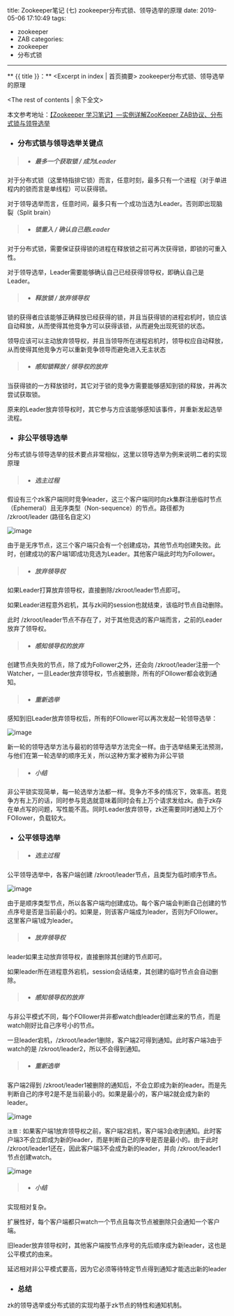 title: Zookeeper笔记 (七) zookeeper分布式锁、领导选举的原理
date: 2019-05-06 17:10:49
tags:
- zookeeper
- ZAB
categories:
- zookeeper
- 分布式锁
---
** {{ title }}：** <Excerpt in index | 首页摘要>
zookeeper分布式锁、领导选举的原理
<!-- more -->
<The rest of contents | 余下全文>

本文参考地址：[【Zookeeper 学习笔记】—实例详解ZooKeeper ZAB协议、分布式锁与领导选举](http://cmsblogs.com/?p=4113)

+ ### 分布式锁与领导选举关键点

> + ##### 最多一个获取锁 / 成为Leader

对于分布式锁（这里特指排它锁）而言，任意时刻，最多只有一个进程（对于单进程内的锁而言是单线程）可以获得锁。

对于领导选举而言，任意时间，最多只有一个成功当选为Leader。否则即出现脑裂（Split brain）

> + ##### 锁重入 / 确认自己是Leader

对于分布式锁，需要保证获得锁的进程在释放锁之前可再次获得锁，即锁的可重入性。

对于领导选举，Leader需要能够确认自己已经获得领导权，即确认自己是Leader。

> + ##### 释放锁 / 放弃领导权

锁的获得者应该能够正确释放已经获得的锁，并且当获得锁的进程宕机时，锁应该自动释放，从而使得其他竞争方可以获得该锁，从而避免出现死锁的状态。

领导应该可以主动放弃领导权，并且当领导所在进程宕机时，领导权应自动释放，从而使得其他竞争方可以重新竞争领导而避免进入无主状态

> + ##### 感知锁释放 / 领导权的放弃

当获得锁的一方释放锁时，其它对于锁的竞争方需要能够感知到锁的释放，并再次尝试获取锁。

原来的Leader放弃领导权时，其它参与方应该能够感知该事件，并重新发起选举流程。

+ ### 非公平领导选举

分布式锁与领导选举的技术要点非常相似，这里以领导选举为例来说明二者的实现原理

> + ##### 选主过程

假设有三个zk客户端同时竞争leader，这三个客户端同时向zk集群注册临时节点（Ephemeral）且无序类型（Non-sequence）的节点。路径都为 /zkroot/leader (路径名自定义)

![image](https://gitee.com/chenssy/blog-home/raw/master/image/series-images/zookeeper/2ae468645d9a457b8f6a0bc6701ae9e9.jpeg)

由于是无序节点，这三个客户端只会有一个创建成功，其他节点均创建失败。此时，创建成功的客户端1即成功竞选为Leader。其他客户端此时均为Follower。

> + ##### 放弃领导权

如果Leader打算放弃领导权，直接删除/zkroot/leader节点即可。

如果Leader进程意外宕机，其与zk间的session也就结束，该临时节点自动删除。

此时 /zkroot/leader节点不存在了，对于其他竞选的客户端而言，之前的Leader放弃了领导权。

> + ##### 感知领导权的放弃

创建节点失败的节点，除了成为Follower之外，还会向 /zkroot/leader注册一个Watcher，一旦Leader放弃领导权，节点被删除，所有的FOllower都会收到通知。

> + ##### 重新选举

感知到旧Leader放弃领导权后，所有的FOllower可以再次发起一轮领导选举：

![image](https://gitee.com/chenssy/blog-home/raw/master/image/series-images/zookeeper/67966be66521475e93bed856ac5584df.jpeg)

新一轮的领导选举方法与最初的领导选举方法完全一样。由于选举结果无法预测，与他们在第一轮选举的顺序无关，所以这种方案才被称为非公平锁

> + ##### 小结

非公平锁实现简单，每一轮选举方法都一样。竞争方不多的情况下，效率高。若竞争方有上万的话，同时参与竞选就意味着同时会有上万个请求发给zk。由于zk存在单点写的问题，写性能不高。同时Leader放弃领导，zk还需要同时通知上万个FOllower，负载较大。

+ ### 公平领导选举

> + ##### 选主过程

公平领导选举中，各客户端创建 /zkroot/leader节点，且类型为临时顺序节点。

![image](https://gitee.com/chenssy/blog-home/raw/master/image/series-images/zookeeper/6789a44c37454f5e9712d0e6ac34bf6e.jpeg)

由于是顺序类型节点，所以各客户端均创建成功。每个客户端会判断自己创建的节点序号是否是当前最小的。如果是，则该客户端成为leader，否则为FOllower。这里客户端1成为leader。

> + ##### 放弃领导权

leader如果主动放弃领导权，直接删除其创建的节点即可。

如果leader所在进程意外宕机，session会话结束，其创建的临时节点会自动删除。

> + ##### 感知领导权的放弃

与非公平模式不同，每个FOllower并非都watch由leader创建出来的节点，而是watch刚好比自己序号小的节点。

一旦leader宕机，/zkroot/leader1删除，客户端2可得到通知。此时客户端3由于watch的是 /zkroot/leader2，所以不会得到通知。

> + ##### 重新选举

客户端2得到 /zkroot/leader1被删除的通知后，不会立即成为新的leader。而是先判断自己的序号2是不是当前最小的。如果是最小的，客户端2就会成为新的leader。

![image](https://gitee.com/chenssy/blog-home/raw/master/image/series-images/zookeeper/065670a367bd4a548cb98fe7d990cf57.jpeg)

`注意：`如果客户端1放弃领导权之前，客户端2宕机，客户端3会收到通知。此时客户端3不会立即成为新的leader，而是判断自己的序号是否是最小的。由于此时 /zkroot/leader1还在，因此客户端3不会成为新的leader，并向 /zkroot/leader1节点创建watch。

![image](https://gitee.com/chenssy/blog-home/raw/master/image/series-images/zookeeper/361658e79aa8421db21fcbe4811f4d35.jpeg)

> + ##### 小结

实现相对复杂。

扩展性好，每个客户端都只watch一个节点且每次节点被删除只会通知一个客户端。

旧leader放弃领导权时，其他客户端按节点序号的先后顺序成为新leader，这也是公平模式的由来。

延迟相对非公平模式要高，因为它必须等待特定节点得到通知才能选出新的leader

+ ### 总结

zk的领导选举或分布式锁的实现均基于zk节点的特性和通知机制。

